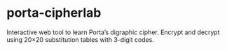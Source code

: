 # porta-cipherlab
Interactive web tool to learn Porta’s digraphic cipher.  Encrypt and decrypt using 20×20 substitution tables with 3-digit codes.
